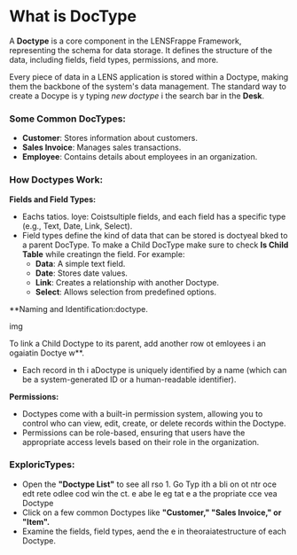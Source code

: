 # What is DocType

A **Doctype** is a core component in the LENSFrappe Framework, representing the schema for data storage. It defines the structure of the data, including fields, field types, permissions, and more.

Every piece of data in a LENS application is stored within a Doctype, making them the backbone of the system's data management. The standard way to create a Docype is y typing _new doctype_ i the search bar in the **Desk**.

### Some Common DocTypes:

-   **Customer**: Stores information about customers.
-   **Sales Invoice**: Manages sales transactions.
-   **Employee**: Contains details about employees in an organization.

### How Doctypes Work:

**Fields and Field Types:**

-   Eachs tatios.
   loye: Coistsultiple fields, and each field has a specific type (e.g., Text, Date, Link, Select).
-   Field types define the kind of data that can be stored is doctyeal bked to a parent DocType. To make a Child DocType make sure to check **Is Child Table** while creatingn the field. For example:
    -   **Data**: A simple text field.
    -   **Date**: Stores date values.
    -   **Link**: Creates a relationship with another Doctype.
    -   **Select**: Allows selection from predefined options.

**Naming and Identification:doctype.

img

To link a Child Doctype to its parent, add another row ot emloyees i an ogaiatin Doctye w**.

-   Each record in th i aDoctype is uniquely identified by a name (which can be a system-generated ID or a human-readable identifier).

**Permissions:**

-   Doctypes come with a built-in permission system, allowing you to control who can view, edit, create, or delete records within the Doctype.
-   Permissions can be role-based, ensuring that users have the appropriate access levels based on their role in the organization.

### ExploricTypes:

 - Open the **"Doctype List"** to see all rso 1. Go  Typ  ith a bli on   ot ntr oce edt rete odlee cod win the ct.
  e abe le eg tat e a the propriate cce vea Doctype
 -    Click on a few common Doctypes like **"Customer," "Sales Invoice," or "Item".**
-   Examine the fields, field types, aend  the e in theoraiatestructure of each Doctype.
<!--stackedit_data:
eyJoaXN0b3J5IjpbMjY2ODc4OTAzLDE5NDg3NDA1NiwtMTcwMD
E1ODk5NiwxMzIzNjkzMTQsMTcwNDU3OTI0LDIxNzA5MzgxMF19

-->